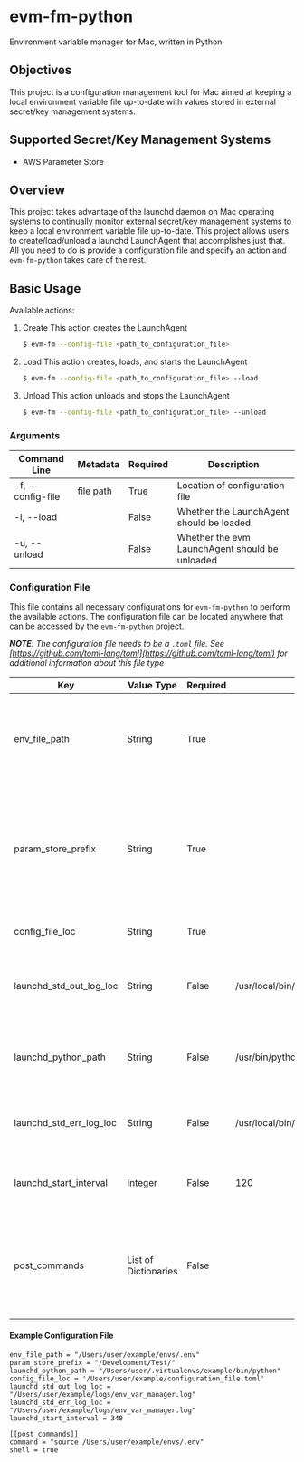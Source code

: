 
# evm-fm-python
Environment variable manager for Mac, written in Python

## Objectives
This project is a configuration management tool for Mac aimed at keeping a local environment variable file up-to-date with values stored in external secret/key management systems.

## Supported Secret/Key Management Systems
- AWS Parameter Store

## Overview
This project takes advantage of the launchd daemon on Mac operating systems to continually monitor external secret/key management systems to keep a local environment variable file up-to-date. This project allows users to create/load/unload a launchd LaunchAgent that accomplishes just that. All you need to do is provide a configuration file and specify an action and  `evm-fm-python` takes care of the rest.

## Basic Usage
Available actions:
1. Create
    This action creates the LaunchAgent
    ```bash
    $ evm-fm --config-file <path_to_configuration_file>
    ```
2. Load
This action creates, loads, and starts the LaunchAgent
    ```bash
    $ evm-fm --config-file <path_to_configuration_file> --load
    ```
3. Unload
This action unloads and stops the LaunchAgent
    ```bash
    $ evm-fm --config-file <path_to_configuration_file> --unload
    ```
### Arguments
| Command Line  | Metadata | Required | Description |
| ------------- | ------------- | ------------- | ------------- |
| -f, --config-file | file path | True | Location of configuration file |
| -l, --load | | False | Whether the LaunchAgent should be loaded |
| -u, --unload | | False | Whether the evm LaunchAgent should be unloaded |

### Configuration File
This file contains all necessary configurations for `evm-fm-python` to perform the available actions. The configuration file can be located anywhere that can be accessed by the `evm-fm-python` project.

*__NOTE__: The configuration file *needs* to be a `.toml` file. See [https://github.com/toml-lang/toml](https://github.com/toml-lang/toml) for additional information about this file type*

| Key | Value Type | Required |  Default | Description |
| ---- | ---- | ---- | ---- | ---- |
| env_file_path | String | True | | File path of the environment variable file you wish `evm-fm-python` to update |
| param_store_prefix | String | True | | Prefix you want `evm-fm-python` to use when pulling secret/key values from the supported secret/key management systems |
| config_file_loc | String | True | | Path of the configuration file |
| launchd_std_out_log_loc | String | False | /usr/local/bin/log/env_var_manager.log | Path of the stdout log file you want the LaunchAgent to write to |
| launchd_python_path | String | False | /usr/bin/python | Path of the Python executable you want the LaunchAgent to use |
| launchd_std_err_log_loc | String | False | /usr/local/bin/log/env_var_manager.log | Path of the stderr log file you want the LaunchAgent to write to |
| launchd_start_interval | Integer | False | 120 | Time interval you want the LaunchAgent to run on in Seconds |
| post_commands | List of Dictionaries | False | | List of commands you want to be executed after the local environment file has been updated |

#### Example Configuration File
```
env_file_path = "/Users/user/example/envs/.env"
param_store_prefix = "/Development/Test/"
launchd_python_path = "/Users/user/.virtualenvs/example/bin/python"
config_file_loc = '/Users/user/example/configuration_file.toml'
launchd_std_out_log_loc = "/Users/user/example/logs/env_var_manager.log"
launchd_std_err_log_loc = "/Users/user/example/logs/env_var_manager.log"
launchd_start_interval = 340

[[post_commands]]
command = "source /Users/user/example/envs/.env"
shell = true
```
